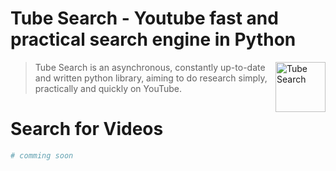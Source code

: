 # Tube Search - Youtube fast and practical search engine in Python

<img height="80" align="right" alt="Tube Search" src="https://imgur.com/a/8mEpRCS"/>

> Tube Search is an asynchronous, constantly up-to-date and written python library, aiming to do research simply, practically and quickly on YouTube.

# Search for Videos

```python
# comming soon
